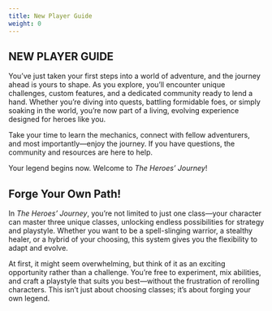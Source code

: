 ```yaml
---
title: New Player Guide
weight: 0
---
```


##  NEW PLAYER GUIDE

You’ve just taken your first steps into a world of adventure, and the journey ahead is yours to shape. As you explore, you’ll encounter unique challenges, custom features, and a dedicated community ready to lend a hand. Whether you’re diving into quests, battling formidable foes, or simply soaking in the world, you’re now part of a living, evolving experience designed for heroes like you.

Take your time to learn the mechanics, connect with fellow adventurers, and most importantly—enjoy the journey. If you have questions, the community and resources are here to help.

Your legend begins now. Welcome to _The Heroes’ Journey_!

## Forge Your Own Path!

In _The Heroes’ Journey_, you’re not limited to just one class—your character can master three unique classes, unlocking endless possibilities for strategy and playstyle. Whether you want to be a spell-slinging warrior, a stealthy healer, or a hybrid of your choosing, this system gives you the flexibility to adapt and evolve.

At first, it might seem overwhelming, but think of it as an exciting opportunity rather than a challenge. You’re free to experiment, mix abilities, and craft a playstyle that suits you best—without the frustration of rerolling characters. This isn’t just about choosing classes; it’s about forging your own legend.


